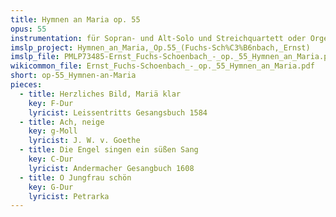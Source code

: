 ```yaml
---
title: Hymnen an Maria op. 55
opus: 55
instrumentation: für Sopran- und Alt-Solo und Streichquartett oder Orgel
imslp_project: Hymnen_an_Maria,_Op.55_(Fuchs-Sch%C3%B6nbach,_Ernst)
imslp_file: PMLP73485-Ernst_Fuchs-Schoenbach_-_op._55_Hymnen_an_Maria.pdf
wikicommon_file: Ernst_Fuchs-Schoenbach_-_op._55_Hymnen_an_Maria.pdf
short: op-55_Hymnen-an-Maria
pieces:
  - title: Herzliches Bild, Mariä klar
    key: F-Dur
    lyricist: Leissentritts Gesangsbuch 1584
  - title: Ach, neige
    key: g-Moll
    lyricist: J. W. v. Goethe
  - title: Die Engel singen ein süßen Sang
    key: C-Dur
    lyricist: Andermacher Gesangbuch 1608
  - title: O Jungfrau schön
    key: G-Dur
    lyricist: Petrarka
---
```

